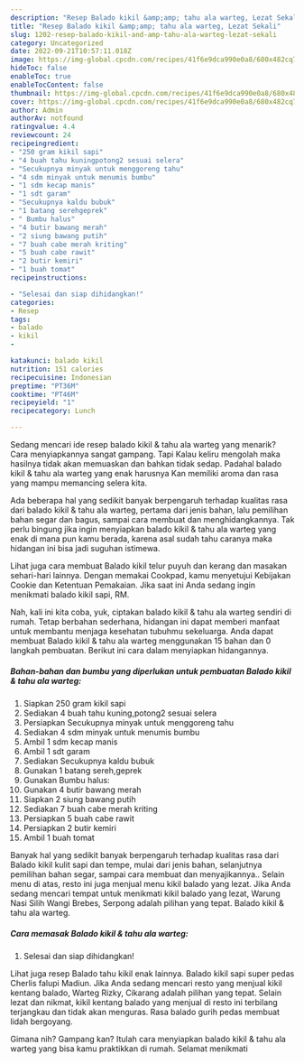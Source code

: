 ```yaml
---
description: "Resep Balado kikil &amp;amp; tahu ala warteg, Lezat Sekali"
title: "Resep Balado kikil &amp;amp; tahu ala warteg, Lezat Sekali"
slug: 1202-resep-balado-kikil-and-amp-tahu-ala-warteg-lezat-sekali
category: Uncategorized
date: 2022-09-21T10:57:11.018Z
image: https://img-global.cpcdn.com/recipes/41f6e9dca990e0a8/680x482cq70/balado-kikil-tahu-ala-warteg-foto-resep-utama.jpg
hideToc: false
enableToc: true
enableTocContent: false
thumbnail: https://img-global.cpcdn.com/recipes/41f6e9dca990e0a8/680x482cq70/balado-kikil-tahu-ala-warteg-foto-resep-utama.jpg
cover: https://img-global.cpcdn.com/recipes/41f6e9dca990e0a8/680x482cq70/balado-kikil-tahu-ala-warteg-foto-resep-utama.jpg
author: Admin
authorAv: notfound
ratingvalue: 4.4
reviewcount: 24
recipeingredient:
- "250 gram kikil sapi"
- "4 buah tahu kuningpotong2 sesuai selera"
- "Secukupnya minyak untuk menggoreng tahu"
- "4 sdm minyak untuk menumis bumbu"
- "1 sdm kecap manis"
- "1 sdt garam"
- "Secukupnya kaldu bubuk"
- "1 batang serehgeprek"
- " Bumbu halus"
- "4 butir bawang merah"
- "2 siung bawang putih"
- "7 buah cabe merah kriting"
- "5 buah cabe rawit"
- "2 butir kemiri"
- "1 buah tomat"
recipeinstructions:

- "Selesai dan siap dihidangkan!"
categories:
- Resep
tags:
- balado
- kikil
- 

katakunci: balado kikil  
nutrition: 151 calories
recipecuisine: Indonesian
preptime: "PT36M"
cooktime: "PT46M"
recipeyield: "1"
recipecategory: Lunch

---
```



Sedang mencari ide resep balado kikil &amp; tahu ala warteg yang menarik? Cara menyiapkannya sangat gampang. Tapi Kalau keliru mengolah maka hasilnya tidak akan memuaskan dan bahkan tidak sedap. Padahal balado kikil &amp; tahu ala warteg yang enak harusnya Kan memiliki aroma dan rasa yang mampu memancing selera kita.


Ada beberapa hal yang sedikit banyak berpengaruh terhadap kualitas rasa dari balado kikil &amp; tahu ala warteg, pertama dari jenis bahan, lalu pemilihan bahan segar dan bagus, sampai cara membuat dan menghidangkannya. Tak perlu bingung jika ingin menyiapkan balado kikil &amp; tahu ala warteg yang enak di mana pun kamu berada, karena asal sudah tahu caranya maka hidangan ini bisa jadi suguhan istimewa.

Lihat juga cara membuat Balado kikil telur puyuh dan kerang dan masakan sehari-hari lainnya. Dengan memakai Cookpad, kamu menyetujui Kebijakan Cookie dan Ketentuan Pemakaian. Jika saat ini Anda sedang ingin menikmati balado kikil sapi, RM.


Nah, kali ini kita coba, yuk, ciptakan balado kikil &amp; tahu ala warteg sendiri di rumah. Tetap berbahan sederhana, hidangan ini dapat memberi manfaat untuk membantu menjaga kesehatan tubuhmu sekeluarga. Anda dapat membuat Balado kikil &amp; tahu ala warteg menggunakan 15 bahan dan 0 langkah pembuatan. Berikut ini cara dalam menyiapkan hidangannya.

<!--inarticleads1-->

##### Bahan-bahan dan bumbu yang diperlukan untuk pembuatan Balado kikil &amp; tahu ala warteg:

1. Siapkan 250 gram kikil sapi
1. Sediakan 4 buah tahu kuning,potong2 sesuai selera
1. Persiapkan Secukupnya minyak untuk menggoreng tahu
1. Sediakan 4 sdm minyak untuk menumis bumbu
1. Ambil 1 sdm kecap manis
1. Ambil 1 sdt garam
1. Sediakan Secukupnya kaldu bubuk
1. Gunakan 1 batang sereh,geprek
1. Gunakan  Bumbu halus:
1. Gunakan 4 butir bawang merah
1. Siapkan 2 siung bawang putih
1. Sediakan 7 buah cabe merah kriting
1. Persiapkan 5 buah cabe rawit
1. Persiapkan 2 butir kemiri
1. Ambil 1 buah tomat


Banyak hal yang sedikit banyak berpengaruh terhadap kualitas rasa dari Balado kikil kulit sapi dan tempe, mulai dari jenis bahan, selanjutnya pemilihan bahan segar, sampai cara membuat dan menyajikannya.. Selain menu di atas, resto ini juga menjual menu kikil balado yang lezat. Jika Anda sedang mencari tempat untuk menikmati kikil balado yang lezat, Warung Nasi Silih Wangi Brebes, Serpong adalah pilihan yang tepat. Balado kikil &amp; tahu ala warteg. 

<!--inarticleads2-->

##### Cara memasak Balado kikil &amp; tahu ala warteg:


1. Selesai dan siap dihidangkan!

Lihat juga resep Balado tahu kikil enak lainnya. Balado kikil sapi super pedas Cherlis falupi Madiun. Jika Anda sedang mencari resto yang menjual kikil kentang balado, Warteg Rizky, Cikarang adalah pilihan yang tepat. Selain lezat dan nikmat, kikil kentang balado yang menjual di resto ini terbilang terjangkau dan tidak akan menguras. Rasa balado gurih pedas membuat lidah bergoyang. 

Gimana nih? Gampang kan? Itulah cara menyiapkan balado kikil &amp; tahu ala warteg yang bisa kamu praktikkan di rumah. Selamat menikmati
